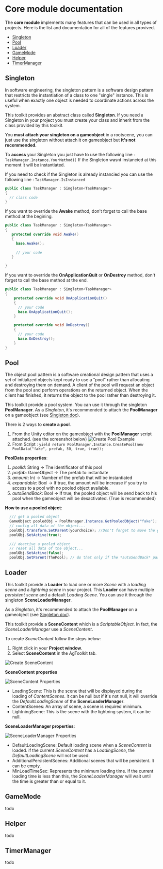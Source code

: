 # Core module documentation

The **core module** implements many features that can be used in all types of projects. Here is the list and documentation for all of the features provived.

* [Singleton](#singleton)
* [Pool](#pool)
* [Loader](#loader)
* [GameMode](#gamemode)
* [Helper](#helper)
* [TimerManager](#timermanager)


## Singleton

In software engineering, the singleton pattern is a software design pattern that restricts the instantiation of a class to one "single" instance. This is useful when exactly one object is needed to coordinate actions across the system.

This toolkit provides an abstract class called **Singleton**. If you need a Singleton in your project you must create your class and inherit from the class provided by this toolkit.

You **must attach your singleton on a gameobject** in a rootscene, you can just use the singleton without attach it on gameobject but **it's not recommended**.

To **access** your Singleton you just have to use the following line : ``` TaskManager.Instance.YourMethod() ```
If the Singleton wasnt instancied at this moment it will be instantiated. 

If you need to check if the Singleton is already instancied you can use the following line : ``` TaskManager.IsInstanced ```

```cs
public class TaskManager : Singleton<TaskManager> 
{ 
  // class code
}
```

If you want to override the **Awake** method, don't forget to call the base method at the begining.

```cs
public class TaskManager : Singleton<TaskManager> 
{ 
   protected override void Awake() 
   {
     base.Awake();
     
     // your code
   }

}
```

If you want to override the **OnApplicationQuit** or **OnDestroy** method, don't forget to call the base method at the end.

```cs
public class TaskManager : Singleton<TaskManager> 
{ 
    protected override void OnApplicationQuit()
    {
      // your code
      base.OnApplicationQuit();
    }

    protected override void OnDestroy()
    {
      // your code
      base.OnDestroy();
    }
}
```



## Pool

The object pool pattern is a software creational design pattern that uses a set of initialized objects kept ready to use a "pool" rather than allocating and destroying them on demand. A client of the pool will request an object from the pool and perform operations on the returned object. When the client has finished, it returns the object to the pool rather than destroying it.

This toolkit provide a pool system. You can use it through the singleton **PoolManager**.
As a *Singleton*, it's recommended to attach the **PoolManager** on a gameobject (see [Singleton doc](#singleton)).

There is 2 ways to **create a pool**. 

1. From the Unity editor on the gameobject with the **PoolManager** script attached. (see the screenshot below)
 ![Create Pool Example](/Documentation/Images/AddPoolFromEditor.JPG)
2. From Script : ``yield return PoolManager.Instance.CreatePool(new PoolData("fake", prefab, 50, true, true));``

**PoolData properties**:

1. *poolId*: String -> The identificator of this pool
2. *prefab*: GameObject -> The prefab to instantiate
3. *amount*: Int -> Number of the prefab that will be instantiated 
4. *expandable*: Bool -> If true, the amount will be increase if you try to access to a pool with no pooled object available.
5. *autoSendBack*: Bool -> If true, the pooled object will be send back to his pool when the gameobject will be desactivated. (True is recommended)

**How to use a pooled object**:

```cs
  /// get a pooled object
  GameObject pooledObj = PoolManager.Instance.GetPooledObject("fake");
  // config all data of the object...
  poolObj.transform.SetParent(yourchoice); //Don't forget to move the gameobject outside of his pool
  poolObj.SetActive(true); 
  
  /// deactive a pooled object
  // reset all data of the object...
  poolObj.SetActive(false);
  poolObj.SetParent(ThePool); // do that only if the *autoSendBack* param is false
```

## Loader

This toolkit provide a **Loader** to load one or more *Scene* with a *loading scene* and a *lightning scene* in your project. This **Loader** can have multiple *persistent scene* and a default *Loading Scene*. You can use it through the singleton **SceneLoaderManager**.

As a *Singleton*, it's recommended to attach the **PoolManager** on a gameobject (see [Singleton doc](#singleton)).

This toolkit provide a **SceneContent** which is a *ScriptableObject*. In fact, the *SceneLoaderManager* use a *SceneContent*.

To create *SceneContent* follow the steps below:

1. Right click in your **Project window**.
2. Select **SceneContent** in the AgToolkit tab.

![Create SceneContent](/Documentation/Images/CreateSceneContent.jpg)

**SceneContent properties**

![SceneContent Properties](/Documentation/Images/SceneContentProperties.jpg)

* LoadingScene: This is the scene that will be displayed during the loading of *ContentScenes*. It can be null but if it's not null, it will override the *DefaultLoadingScene* of the **SceneLoaderManager**.
* ContentScenes: An array of scene, a scene is required minimum.
* LightningScene: This is the scene with the lightning system, it can be null.

**SceneLoaderManager properties**:

![SceneLoaderManager Properties](/Documentation/Images/SceneLoaderManager.jpg)

* DefaultLoadingScene: Default loading scene when a *SceneContent* is loaded. if the current *SceneContent* has a *LoadingScene*, the *DefaultLoadingScene* will not be used.
* AdditionalPersistentScenes: Additional scenes that will be persistent. It can be empty.
* MinLoadTimeSec: Represents the minimum loading time. If the current loading time is less than this, the *SceneLoaderManager* will wait until the time is greater than or equal to it. 


## GameMode

todo


## Helper

todo


## TimerManager

todo

